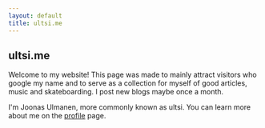 ```yaml
---
layout: default
title: ultsi.me
---
```


## ultsi.me

Welcome to my website! This page was made to mainly attract visitors who google my name and to serve as a collection for myself of good articles, music and skateboarding. I post new blogs maybe once a month.

I'm Joonas Ulmanen, more commonly known as ultsi. You can learn more about me on the [profile](/pages/profile/) page.